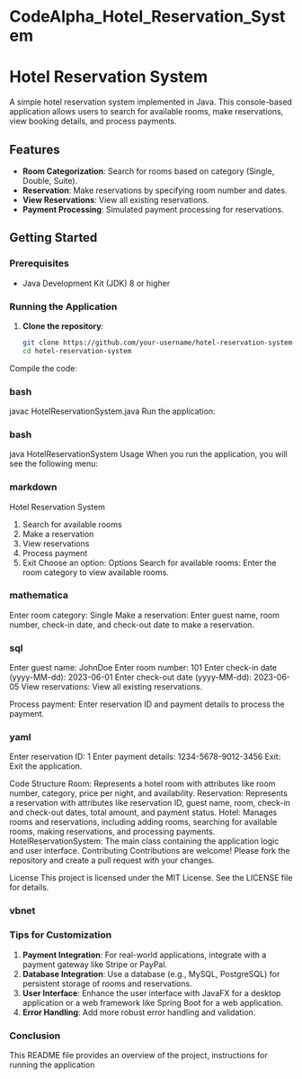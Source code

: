 # CodeAlpha_Hotel_Reservation_System
# Hotel Reservation System

A simple hotel reservation system implemented in Java. This console-based application allows users to search for available rooms, make reservations, view booking details, and process payments.

## Features

- **Room Categorization**: Search for rooms based on category (Single, Double, Suite).
- **Reservation**: Make reservations by specifying room number and dates.
- **View Reservations**: View all existing reservations.
- **Payment Processing**: Simulated payment processing for reservations.

## Getting Started

### Prerequisites

- Java Development Kit (JDK) 8 or higher

### Running the Application

1. **Clone the repository**:
   ```bash
   git clone https://github.com/your-username/hotel-reservation-system.git
   cd hotel-reservation-system
Compile the code:

### bash

javac HotelReservationSystem.java
Run the application:

### bash

java HotelReservationSystem
Usage
When you run the application, you will see the following menu:

### markdown

Hotel Reservation System
1. Search for available rooms
2. Make a reservation
3. View reservations
4. Process payment
5. Exit
Choose an option:
Options
Search for available rooms: Enter the room category to view available rooms.

### mathematica

Enter room category: Single
Make a reservation: Enter guest name, room number, check-in date, and check-out date to make a reservation.

### sql

Enter guest name: JohnDoe
Enter room number: 101
Enter check-in date (yyyy-MM-dd): 2023-06-01
Enter check-out date (yyyy-MM-dd): 2023-06-05
View reservations: View all existing reservations.

Process payment: Enter reservation ID and payment details to process the payment.

### yaml

Enter reservation ID: 1
Enter payment details: 1234-5678-9012-3456
Exit: Exit the application.

Code Structure
Room: Represents a hotel room with attributes like room number, category, price per night, and availability.
Reservation: Represents a reservation with attributes like reservation ID, guest name, room, check-in and check-out dates, total amount, and payment status.
Hotel: Manages rooms and reservations, including adding rooms, searching for available rooms, making reservations, and processing payments.
HotelReservationSystem: The main class containing the application logic and user interface.
Contributing
Contributions are welcome! Please fork the repository and create a pull request with your changes.

License
This project is licensed under the MIT License. See the LICENSE file for details.

### vbnet


### Tips for Customization

1. **Payment Integration**: For real-world applications, integrate with a payment gateway like Stripe or PayPal.
2. **Database Integration**: Use a database (e.g., MySQL, PostgreSQL) for persistent storage of rooms and reservations.
3. **User Interface**: Enhance the user interface with JavaFX for a desktop application or a web framework like Spring Boot for a web application.
4. **Error Handling**: Add more robust error handling and validation.

### Conclusion

This README file provides an overview of the project, instructions for running the application
